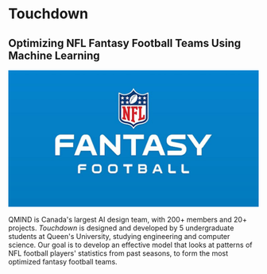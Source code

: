 # **Touchdown**
## Optimizing NFL Fantasy Football Teams Using Machine Learning
![Alt text](img/banner.jpg?raw=true "NFL Fantasy Football Banner") 
 
QMIND is Canada's largest AI design team, with 200+ members and 20+ projects. _Touchdown_ is designed and developed by 5 undergraduate students at Queen's University, studying engineering and computer science. Our goal is to develop an effective model that looks at patterns of NFL football players' statistics from past seasons, to form the most optimized fantasy football teams. 
